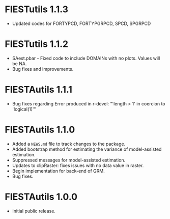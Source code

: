 # FIESTutils 1.1.3

* Updated codes for FORTYPCD, FORTYPGRPCD, SPCD, SPGRPCD


# FIESTutils 1.1.2

* SAest.pbar - Fixed code to include DOMAINs with no plots. Values will be NA.
* Bug fixes and improvements. 


# FIESTAutils 1.1.1

* Bug fixes regarding Error produced in r-devel: "'length > 1' in coercion to 'logical(1)'"


# FIESTAutils 1.1.0

* Added a `NEWS.md` file to track changes to the package.
* Added bootstrap method for estimating the variance of model-assisted estimation. 
* Suppressed messages for model-assisted estimation.
* Updates to clipRaster: fixes issues with no data value in raster.
* Begin implementation for back-end of GRM.
* Bug fixes. 

# FIESTAutils 1.0.0

* Initial public release.
